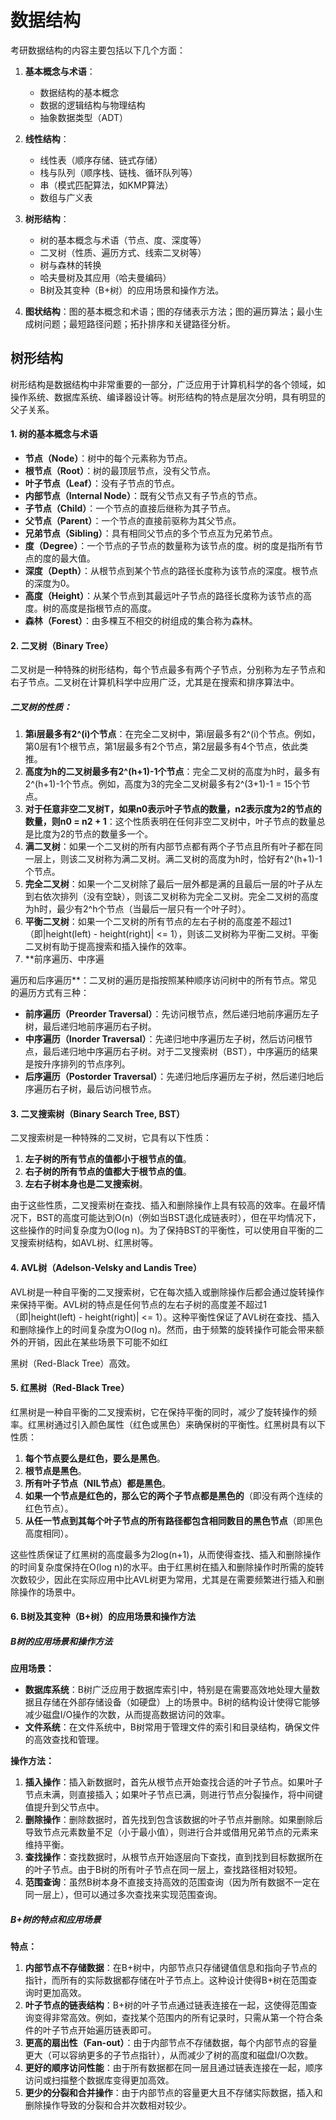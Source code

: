 # 数据结构


考研数据结构的内容主要包括以下几个方面：

1. **基本概念与术语**：
   - 数据结构的基本概念
   - 数据的逻辑结构与物理结构
   - 抽象数据类型（ADT）

2. **线性结构**：
   - 线性表（顺序存储、链式存储）
   - 栈与队列（顺序栈、链栈、循环队列等）
   - 串（模式匹配算法，如KMP算法）
   - 数组与广义表

3. **树形结构**：
   - 树的基本概念与术语（节点、度、深度等）
   - 二叉树（性质、遍历方式、线索二叉树等）
   - 树与森林的转换
   - 哈夫曼树及其应用（哈夫曼编码）
   - B树及其变种（B+树）的应用场景和操作方法。

4. **图状结构**：图的基本概念和术语；图的存储表示方法；图的遍历算法；最小生成树问题；最短路径问题；拓扑排序和关键路径分析。



## 树形结构

树形结构是数据结构中非常重要的一部分，广泛应用于计算机科学的各个领域，如操作系统、数据库系统、编译器设计等。树形结构的特点是层次分明，具有明显的父子关系。

#### 1. 树的基本概念与术语

- **节点（Node）**：树中的每个元素称为节点。
- **根节点（Root）**：树的最顶层节点，没有父节点。
- **叶子节点（Leaf）**：没有子节点的节点。
- **内部节点（Internal Node）**：既有父节点又有子节点的节点。
- **子节点（Child）**：一个节点的直接后继称为其子节点。
- **父节点（Parent）**：一个节点的直接前驱称为其父节点。
- **兄弟节点（Sibling）**：具有相同父节点的多个节点互为兄弟节点。
- **度（Degree）**：一个节点的子节点的数量称为该节点的度。树的度是指所有节点的度的最大值。
- **深度（Depth）**：从根节点到某个节点的路径长度称为该节点的深度。根节点的深度为0。
- **高度（Height）**：从某个节点到其最远叶子节点的路径长度称为该节点的高度。树的高度是指根节点的高度。
- **森林（Forest）**：由多棵互不相交的树组成的集合称为森林。


#### 2. 二叉树（Binary Tree）

二叉树是一种特殊的树形结构，每个节点最多有两个子节点，分别称为左子节点和右子节点。二叉树在计算机科学中应用广泛，尤其是在搜索和排序算法中。

##### 二叉树的性质：
1. **第i层最多有2^(i)个节点**：在完全二叉树中，第i层最多有2^(i)个节点。例如，第0层有1个根节点，第1层最多有2个节点，第2层最多有4个节点，依此类推。
2. **高度为h的二叉树最多有2^(h+1)-1个节点**：完全二叉树的高度为h时，最多有2^(h+1)-1个节点。例如，高度为3的完全二叉树最多有2^(3+1)-1 = 15个节点。
3. **对于任意非空二叉树T，如果n0表示叶子节点的数量，n2表示度为2的节点的数量，则n0 = n2 + 1**：这个性质表明在任何非空二叉树中，叶子节点的数量总是比度为2的节点的数量多一个。
4. **满二叉树**：如果一个二叉树的所有内部节点都有两个子节点且所有叶子都在同一层上，则该二叉树称为满二叉树。满二叉树的高度为h时，恰好有2^(h+1)-1个节点。
5. **完全二叉树**：如果一个二叉树除了最后一层外都是满的且最后一层的叶子从左到右依次排列（没有空缺），则该二叉树称为完全二叉树。完全二叉树的高度为h时，最少有2^h个节点（当最后一层只有一个叶子时）。
6. **平衡二叉树**：如果一个二叉树的所有节点的左右子树的高度差不超过1（即|height(left) - height(right)| <= 1），则该二叉树称为平衡二叉树。平衡二叉树有助于提高搜索和插入操作的效率。
7. **前序遍历、中序遍

遍历和后序遍历**：二叉树的遍历是指按照某种顺序访问树中的所有节点。常见的遍历方式有三种：
   - **前序遍历（Preorder Traversal）**：先访问根节点，然后递归地前序遍历左子树，最后递归地前序遍历右子树。
   - **中序遍历（Inorder Traversal）**：先递归地中序遍历左子树，然后访问根节点，最后递归地中序遍历右子树。对于二叉搜索树（BST），中序遍历的结果是按升序排列的节点序列。
   - **后序遍历（Postorder Traversal）**：先递归地后序遍历左子树，然后递归地后序遍历右子树，最后访问根节点。

#### 3. 二叉搜索树（Binary Search Tree, BST）

二叉搜索树是一种特殊的二叉树，它具有以下性质：
1. **左子树的所有节点的值都小于根节点的值**。
2. **右子树的所有节点的值都大于根节点的值**。
3. **左右子树本身也是二叉搜索树**。

由于这些性质，二叉搜索树在查找、插入和删除操作上具有较高的效率。在最坏情况下，BST的高度可能达到O(n)（例如当BST退化成链表时），但在平均情况下，这些操作的时间复杂度为O(log n)。为了保持BST的平衡性，可以使用自平衡的二叉搜索树结构，如AVL树、红黑树等。

#### 4. AVL树（Adelson-Velsky and Landis Tree）

AVL树是一种自平衡的二叉搜索树，它在每次插入或删除操作后都会通过旋转操作来保持平衡。AVL树的特点是任何节点的左右子树的高度差不超过1（即|height(left) - height(right)| <= 1）。这种平衡性保证了AVL树在查找、插入和删除操作上的时间复杂度为O(log n)。然而，由于频繁的旋转操作可能会带来额外的开销，因此在某些场景下可能不如红

黑树（Red-Black Tree）高效。

#### 5. 红黑树（Red-Black Tree）

红黑树是一种自平衡的二叉搜索树，它在保持平衡的同时，减少了旋转操作的频率。红黑树通过引入颜色属性（红色或黑色）来确保树的平衡性。红黑树具有以下性质：
1. **每个节点要么是红色，要么是黑色**。
2. **根节点是黑色**。
3. **所有叶子节点（NIL节点）都是黑色**。
4. **如果一个节点是红色的，那么它的两个子节点都是黑色的**（即没有两个连续的红色节点）。
5. **从任一节点到其每个叶子节点的所有路径都包含相同数目的黑色节点**（即黑色高度相同）。

这些性质保证了红黑树的高度最多为2log(n+1)，从而使得查找、插入和删除操作的时间复杂度保持在O(log n)的水平。由于红黑树在插入和删除操作时所需的旋转次数较少，因此在实际应用中比AVL树更为常用，尤其是在需要频繁进行插入和删除操作的场景中。

#### 6. B树及其变种（B+树）的应用场景和操作方法

##### B树的应用场景和操作方法

**应用场景：**
- **数据库系统**：B树广泛应用于数据库索引中，特别是在需要高效地处理大量数据且存储在外部存储设备（如硬盘）上的场景中。B树的结构设计使得它能够减少磁盘I/O操作的次数，从而提高数据访问的效率。
- **文件系统**：在文件系统中，B树常用于管理文件的索引和目录结构，确保文件的高效查找和管理。

**操作方法：**
1. **插入操作**：插入新数据时，首先从根节点开始查找合适的叶子节点。如果叶子节点未满，则直接插入；如果叶子节点已满，则进行节点分裂操作，将中间键值提升到父节点中。
2. **删除操作**：删除数据时，首先找到包含该数据的叶子节点并删除。如果删除后导致节点元素数量不足（小于最小值），则进行合并或借用兄弟节点的元素来维持平衡。
3. **查找操作**：查找数据时，从根节点开始逐层向下查找，直到找到目标数据所在的叶子节点。由于B树的所有叶子节点在同一层上，查找路径相对较短。
4. **范围查询**：虽然B树本身不直接支持高效的范围查询（因为所有数据不一定在同一层上），但可以通过多次查找来实现范围查询。

##### B+树的特点和应用场景

**特点：**
1. **内部节点不存储数据**：在B+树中，内部节点只存储键值信息和指向子节点的指针，而所有的实际数据都存储在叶子节点上。这种设计使得B+树在范围查询时更加高效。
2. **叶子节点的链表结构**：B+树的叶子节点通过链表连接在一起，这使得范围查询变得非常高效。例如，查找某个范围内的所有记录时，只需从第一个符合条件的叶子节点开始遍历链表即可。
3. **更高的扇出性（Fan-out）**：由于内部节点不存储数据，每个内部节点的容量更大（可以容纳更多的子节点指针），从而减少了树的高度和磁盘I/O次数。
4. **更好的顺序访问性能**：由于所有数据都在同一层且通过链表连接在一起，顺序访问或扫描整个数据库变得更加高效。
5. **更少的分裂和合并操作**：由于内部节点的容量更大且不存储实际数据，插入和删除操作导致的分裂和合并次数相对较少。

